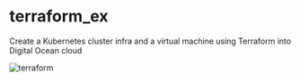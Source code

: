# terraform_ex

Create a Kubernetes cluster infra and a virtual machine using Terraform into Digital Ocean cloud

![terraform](https://user-images.githubusercontent.com/26935907/215300090-6b084b4e-2d39-436b-bf1c-edd48d2e0612.png)

